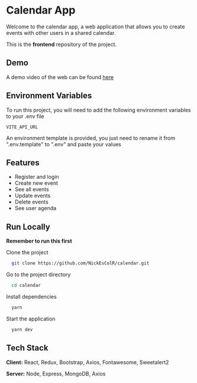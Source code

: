 
# Calendar App

Welcome to the calendar app, a web application that allows you to create events with other users in a shared calendar.

This is the **frontend** repository of the project.


## Demo

A demo video of the web can be found [here](https://www.youtube.com/watch?v=Ix109UtBtL0)
## Environment Variables

To run this project, you will need to add the following environment variables to your .env file

`VITE_API_URL`

An environment template is provided, you just need to rename it from ".env.template" to ".env" and paste your values

## Features

- Register and login
- Create new event
- See all events
- Update events
- Delete events
- See user agenda


## Run Locally

**Remember to run this first**

Clone the project

```bash
  git clone https://github.com/NickEsColR/calendar.git
```

Go to the project directory

```bash
  cd calendar
```

Install dependencies

```bash
  yarn
```

Start the application

```bash
  yarn dev
```


## Tech Stack

**Client:** React, Redux, Bootstrap, Axios, Fontawesome, Sweetalert2

**Server:** Node, Express, MongoDB, Axios


